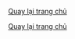 [Quay lại trang chủ](https://phamkhactuy.github.io/tuypk.github.io/index.html)

[Quay lại trang chủ](https://phamkhactuy.github.io/tuypk.github.io/index.html)
